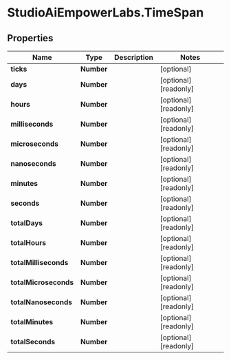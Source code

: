 # StudioAiEmpowerLabs.TimeSpan

## Properties

Name | Type | Description | Notes
------------ | ------------- | ------------- | -------------
**ticks** | **Number** |  | [optional] 
**days** | **Number** |  | [optional] [readonly] 
**hours** | **Number** |  | [optional] [readonly] 
**milliseconds** | **Number** |  | [optional] [readonly] 
**microseconds** | **Number** |  | [optional] [readonly] 
**nanoseconds** | **Number** |  | [optional] [readonly] 
**minutes** | **Number** |  | [optional] [readonly] 
**seconds** | **Number** |  | [optional] [readonly] 
**totalDays** | **Number** |  | [optional] [readonly] 
**totalHours** | **Number** |  | [optional] [readonly] 
**totalMilliseconds** | **Number** |  | [optional] [readonly] 
**totalMicroseconds** | **Number** |  | [optional] [readonly] 
**totalNanoseconds** | **Number** |  | [optional] [readonly] 
**totalMinutes** | **Number** |  | [optional] [readonly] 
**totalSeconds** | **Number** |  | [optional] [readonly] 


